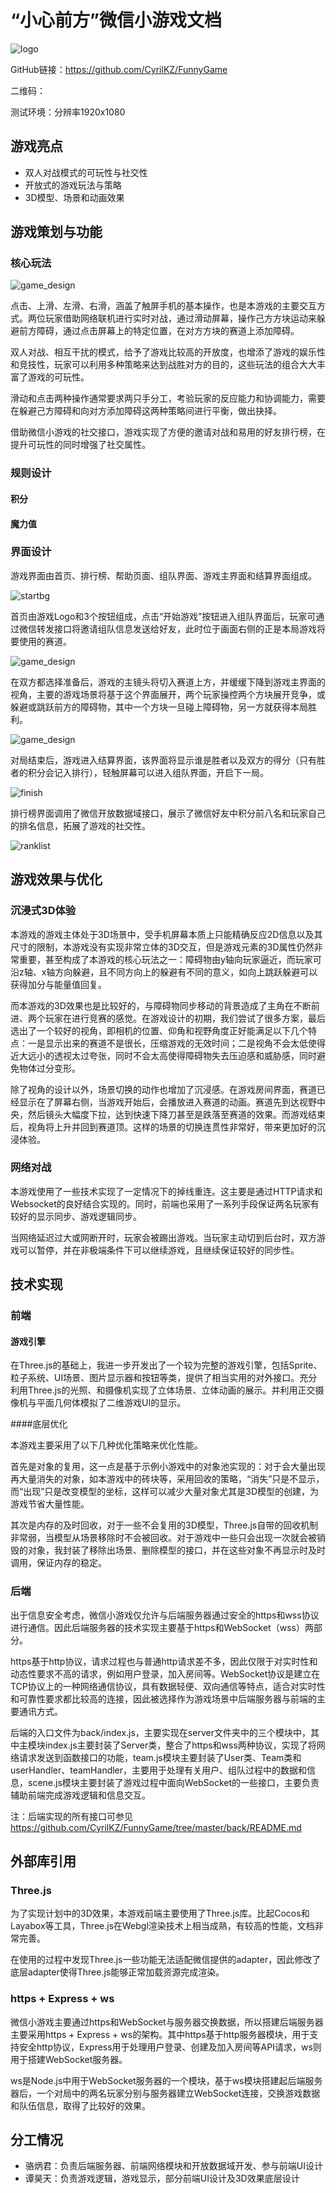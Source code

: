 # “小心前方”微信小游戏文档

![logo](pic/logo.png)

GitHub链接：https://github.com/CyrilKZ/FunnyGame

二维码：

测试环境：分辨率1920x1080

## 游戏亮点
- 双人对战模式的可玩性与社交性
- 开放式的游戏玩法与策略
- 3D模型、场景和动画效果

## 游戏策划与功能
### 核心玩法
![game_design](pic/game_design.png)

点击、上滑、左滑、右滑，涵盖了触屏手机的基本操作，也是本游戏的主要交互方式。两位玩家借助网络联机进行实时对战，通过滑动屏幕，操作己方方块运动来躲避前方障碍，通过点击屏幕上的特定位置，在对方方块的赛道上添加障碍。

双人对战、相互干扰的模式，给予了游戏比较高的开放度，也增添了游戏的娱乐性和竞技性，玩家可以利用多种策略来达到战胜对方的目的，这些玩法的组合大大丰富了游戏的可玩性。

滑动和点击两种操作通常要求两只手分工，考验玩家的反应能力和协调能力，需要在躲避己方障碍和向对方添加障碍这两种策略间进行平衡，做出抉择。

借助微信小游戏的社交接口，游戏实现了方便的邀请对战和易用的好友排行榜，在提升可玩性的同时增强了社交属性。

### 规则设计
#### 积分


#### 魔力值


### 界面设计
游戏界面由首页、排行榜、帮助页面、组队界面、游戏主界面和结算界面组成。

![startbg](pic/bgstart.png)


首页由游戏Logo和3个按钮组成，点击“开始游戏”按钮进入组队界面后，玩家可通过微信转发接口将邀请组队信息发送给好友，此时位于画面右侧的正是本局游戏将要使用的赛道。

![game_design](pic/team.jpg)

在双方都选择准备后，游戏的主镜头将切入赛道上方，并缓缓下降到游戏主界面的视角，主要的游戏场景将基于这个界面展开，两个玩家操控两个方块展开竞争，或躲避或跳跃前方的障碍物，其中一个方块一旦碰上障碍物，另一方就获得本局胜利。

![game_design](pic/game_main.jpg)

对局结束后，游戏进入结算界面，该界面将显示谁是胜者以及双方的得分（只有胜者的积分会记入排行），轻触屏幕可以进入组队界面，开启下一局。

![finish](pic/finish.jpg)


排行榜界面调用了微信开放数据域接口，展示了微信好友中积分前八名和玩家自己的排名信息，拓展了游戏的社交性。

![ranklist](pic/ranklist.jpg)

## 游戏效果与优化
### 沉浸式3D体验

本游戏的游戏主体处于3D场景中，受手机屏幕本质上只能精确反应2D信息以及其尺寸的限制，本游戏没有实现非常立体的3D交互，但是游戏元素的3D属性仍然非常重要，甚至构成了本游戏的核心玩法之一：障碍物由y轴向玩家逼近，而玩家可沿z轴、x轴方向躲避，且不同方向上的躲避有不同的意义，如向上跳跃躲避可以获得加分与能量值回复。

而本游戏的3D效果也是比较好的，与障碍物同步移动的背景造成了主角在不断前进、两个玩家在进行竞赛的感觉。在游戏设计的初期，我们尝试了很多方案，最后选出了一个较好的视角，即相机的位置、仰角和视野角度正好能满足以下几个特点：一是显示出来的赛道不是很长，压缩游戏的无效时间；二是视角不会太低使得近大远小的透视太过夸张，同时不会太高使得障碍物失去压迫感和威胁感，同时避免物体过分变形。

除了视角的设计以外，场景切换的动作也增加了沉浸感。在游戏房间界面，赛道已经显示在了屏幕右侧，当游戏开始后，会播放进入赛道的动画。赛道先到达视野中央，然后镜头大幅度下拉，达到快速下降刀甚至是跌落至赛道的效果。而游戏结束后，视角将上升并回到赛道顶。这样的场景的切换连贯性非常好，带来更加好的沉浸体验。



### 网络对战

本游戏使用了一些技术实现了一定情况下的掉线重连。这主要是通过HTTP请求和Websocket的良好结合实现的。同时，前端也采用了一系列手段保证两名玩家有较好的显示同步、游戏逻辑同步。

当网络延迟过大或网断开时，玩家会被踢出游戏。当玩家主动切到后台时，双方游戏可以暂停，并在非极端条件下可以继续游戏，且继续保证较好的同步性。

## 技术实现
### 前端

#### 游戏引擎

在Three.js的基础上，我进一步开发出了一个较为完整的游戏引擎，包括Sprite、粒子系统、UI场景、图片显示器和按钮等类，提供了相当实用的对外接口。充分利用Three.js的光照、和摄像机实现了立体场景、立体动画的展示。并利用正交摄像机与平面几何体模拟了二维游戏UI的显示。

####底层优化

本游戏主要采用了以下几种优化策略来优化性能。

首先是对象的复用，这一点是基于示例小游戏中的对象池实现的：对于会大量出现再大量消失的对象，如本游戏中的砖块等，采用回收的策略，“消失”只是不显示，而“出现”只是改变模型的坐标，这样可以减少大量对象尤其是3D模型的创建，为游戏节省大量性能。

其次是内存的及时回收，对于一些不会复用的3D模型，Three.js自带的回收机制非常弱，当模型从场景移除时不会被回收。对于游戏中一些只会出现一次就会被销毁的对象，我封装了移除出场景、删除模型的接口，并在这些对象不再显示时及时调用，保证内存的稳定。








### 后端
出于信息安全考虑，微信小游戏仅允许与后端服务器通过安全的https和wss协议进行通信。因此后端服务器的技术实现主要基于https和WebSocket（wss）两部分。

https基于http协议，请求过程也与普通http请求差不多，因此仅限于对实时性和动态性要求不高的请求，例如用户登录，加入房间等。WebSocket协议是建立在TCP协议上的一种网络通信协议，具有数据轻便、双向通信等特点，适合对实时性和可靠性要求都比较高的连接，因此被选择作为游戏场景中后端服务器与前端的主要通讯方式。

后端的入口文件为back/index.js，主要实现在server文件夹中的三个模块中，其中主模块index.js主要封装了Server类，整合了https和wss两种协议，实现了将网络请求发送到函数接口的功能，team.js模块主要封装了User类、Team类和userHandler、teamHandler，主要用于处理有关用户、组队过程中的数据和信息，scene.js模块主要封装了游戏过程中面向WebSocket的一些接口，主要负责辅助前端完成游戏逻辑和信息交互。

注：后端实现的所有接口可参见 https://github.com/CyrilKZ/FunnyGame/tree/master/back/README.md

## 外部库引用
### Three.js

为了实现计划中的3D效果，本游戏前端主要使用了Three.js库。比起Cocos和Layabox等工具，Three.js在Webgl渲染技术上相当成熟，有较高的性能，文档非常完善。

在使用的过程中发现Three.js一些功能无法适配微信提供的adapter，因此修改了底层adapter使得Three.js能够正常加载资源完成渲染。




### https + Express + ws 
微信小游戏主要通过https和WebSocket与服务器交换数据，所以搭建后端服务器主要采用https + Express + ws的架构。其中https基于http服务器模块，用于支持安全http协议，Express用于处理用户登录、创建及加入房间等API请求，ws则用于搭建WebSocket服务器。

ws是Node.js中用于WebSocket服务器的一个模块，基于ws模块搭建起后端服务器后，一个对局中的两名玩家分别与服务器建立WebSocket连接，交换游戏数据和队伍信息，取得了比较好的效果。


## 分工情况

- 骆炳君：负责后端服务器、前端网络模块和开放数据域开发、参与前端UI设计
- 谭昊天：负责游戏逻辑，游戏显示，部分前端UI设计及3D效果底层设计

